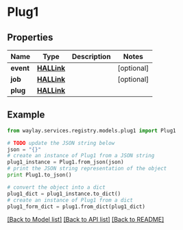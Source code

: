 # Plug1


## Properties

Name | Type | Description | Notes
------------ | ------------- | ------------- | -------------
**event** | [**HALLink**](HALLink.md) |  | [optional] 
**job** | [**HALLink**](HALLink.md) |  | [optional] 
**plug** | [**HALLink**](HALLink.md) |  | 

## Example

```python
from waylay.services.registry.models.plug1 import Plug1

# TODO update the JSON string below
json = "{}"
# create an instance of Plug1 from a JSON string
plug1_instance = Plug1.from_json(json)
# print the JSON string representation of the object
print Plug1.to_json()

# convert the object into a dict
plug1_dict = plug1_instance.to_dict()
# create an instance of Plug1 from a dict
plug1_form_dict = plug1.from_dict(plug1_dict)
```
[[Back to Model list]](../README.md#documentation-for-models) [[Back to API list]](../README.md#documentation-for-api-endpoints) [[Back to README]](../README.md)



